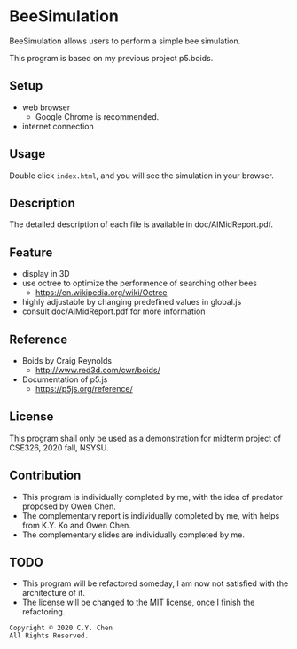 # BeeSimulation
BeeSimulation allows users to perform a simple bee simulation.

This program is based on my previous project p5.boids.

## Setup
+ web browser
  + Google Chrome is recommended.
+ internet connection

## Usage
Double click `index.html`, and you will see the simulation in your browser.

## Description
The detailed description of each file is available in doc/AIMidReport.pdf.

## Feature
+ display in 3D
+ use octree to optimize the performence of searching other bees
  + https://en.wikipedia.org/wiki/Octree
+ highly adjustable by changing predefined values in global.js
+ consult doc/AIMidReport.pdf for more information

## Reference
+ Boids by Craig Reynolds
  + http://www.red3d.com/cwr/boids/
+ Documentation of p5.js
  + https://p5js.org/reference/

## License
This program shall only be used as a demonstration for midterm project of CSE326, 2020 fall, NSYSU.

## Contribution
+ This program is individually completed by me, with the idea of predator proposed by Owen Chen.
+ The complementary report is individually completed by me, with helps from K.Y. Ko and Owen Chen.
+ The complementary slides are individually completed by me.

## TODO
+ This program will be refactored someday, I am now not satisfied with the architecture of it.
+ The license will be changed to the MIT license, once I finish the refactoring.

```
Copyright © 2020 C.Y. Chen
All Rights Reserved.
```
